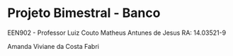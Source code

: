 # Projeto Bimestral - Banco
EEN902 - Professor Luiz Couto
Matheus Antunes de Jesus
RA: 14.03521-9 


Amanda Viviane da Costa Fabri
